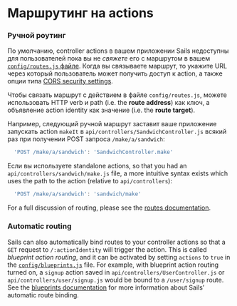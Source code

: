# Маршрутинг на actions

### Ручной роутинг

По умолчанию, controller actions в вашем приложении Sails недоступны для пользователей пока вы не _свяжете_ его с маршрутом в вашем [`config/routes.js` файле](http://sailsjs.com/documentation/reference/configuration/sails-config-routes).  Когда вы связываете маршрут, то укажите URL через который пользователь может получить доступ к action, а также опции типа [CORS security settings](http://sailsjs.com/documentation/concepts/security/cors#?configuring-cors-for-individual-routes).

Чтобы связать маршрут с действием в файле `config/routes.js`, можете использовать HTTP verb и path (i.e. the **route address**) как ключ, а объявление action identity как значение (i.e. the **route target**).

Например, следующий ручной маршрут заставит ваше приложение запускать action `makeIt`  в `api/controllers/SandwichController.js` всякий раз при получении POST запроса `/make/a/sandwich`:

```js
  'POST /make/a/sandwich': 'SandwichController.make'
```

Если вы используете standalone actions, so that you had an `api/controllers/sandwich/make.js` file, a more intuitive syntax exists which uses the path to the action (relative to `api/controllers`):

```js
  'POST /make/a/sandwich': 'sandwich/make'
```

For a full discussion of routing, please see the [routes documentation](http://sailsjs.com/documentation/concepts/Routes).

### Automatic routing

Sails can also automatically bind routes to your controller actions so that a `GET` request to `/:actionIdentity` will trigger the action.  This is called _blueprint action routing_, and it can be activated by setting `actions` to `true` in the [`config/blueprints.js`](http://sailsjs.com/documentation/reference/configuration/sails-config-blueprints) file.  For example, with blueprint action routing turned on, a `signup` action saved in `api/controllers/UserController.js` or `api/controllers/user/signup.js` would be bound to a `/user/signup` route.  See the [blueprints documentation](http://sailsjs.com/documentation/reference/blueprint-api) for more information about Sails&rsquo; automatic route binding.


<docmeta name="displayName" value="Routing to actions">
